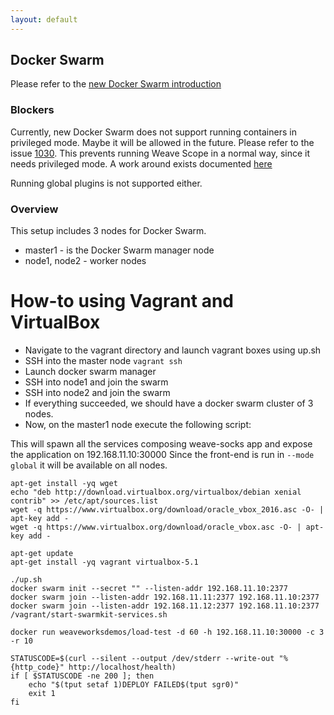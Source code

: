 ```yaml
---
layout: default
---
```

## Docker Swarm

Please refer to the [new Docker Swarm introduction](http://container-solutions.com/hail-new-docker-swarm/)

### Blockers

Currently, new Docker Swarm does not support running containers in privileged mode.
Maybe it will be allowed in the future.
Please refer to the issue [1030](https://github.com/docker/swarmkit/issues/1030#issuecomment-232299819).
This prevents running Weave Scope in a normal way, since it needs privileged mode.
A work around exists documented [here](https://github.com/weaveworks/scope-global-swarm-service)

Running global plugins is not supported either.

### Overview

This setup includes 3 nodes for Docker Swarm.  
* master1 - is the Docker Swarm manager node  
* node1, node2 - worker nodes


# How-to using Vagrant and VirtualBox

* Navigate to the vagrant directory and launch vagrant boxes using up.sh
* SSH into the master node ```vagrant ssh```
* Launch docker swarm manager
* SSH into node1 and join the swarm
* SSH into node2 and join the swarm
* If everything succeeded, we should have a docker swarm cluster of 3 nodes.
* Now, on the master1 node execute the following script:

This will spawn all the services composing weave-socks app and expose the application on 192.168.11.10:30000
Since the front-end is run in ```--mode global``` it will be available on all nodes.

<!-- deploy-test-start pre-install -->

    apt-get install -yq wget
    echo "deb http://download.virtualbox.org/virtualbox/debian xenial contrib" >> /etc/apt/sources.list
    wget -q https://www.virtualbox.org/download/oracle_vbox_2016.asc -O- | apt-key add -
    wget -q https://www.virtualbox.org/download/oracle_vbox.asc -O- | apt-key add -

    apt-get update
    apt-get install -yq vagrant virtualbox-5.1

    ./up.sh
    docker swarm init --secret "" --listen-addr 192.168.11.10:2377
    docker swarm join --listen-addr 192.168.11.11:2377 192.168.11.10:2377
    docker swarm join --listen-addr 192.168.11.12:2377 192.168.11.10:2377
    /vagrant/start-swarmkit-services.sh

<!-- deploy-test-end -->

<!-- deploy-test-start run-tests -->

    docker run weaveworksdemos/load-test -d 60 -h 192.168.11.10:30000 -c 3 -r 10

    STATUSCODE=$(curl --silent --output /dev/stderr --write-out "%{http_code}" http://localhost/health)
    if [ $STATUSCODE -ne 200 ]; then
        echo "$(tput setaf 1)DEPLOY FAILED$(tput sgr0)"
        exit 1
    fi

<!-- deploy-test-end -->
